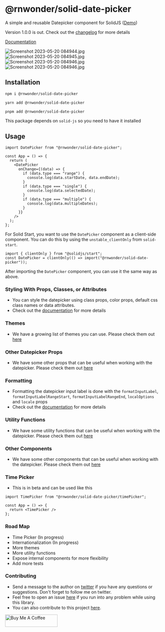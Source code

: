 # @rnwonder/solid-date-picker

A simple and reusable Datepicker component for SolidJS ([Demo](https://stackblitz.com/edit/solidjs-templates-dof6jl?file=src%2FApp.tsx))

Version 1.0.0 is out. Check out the [changelog](https://soliddatepicker.live/docs) for more details

[Documentation](https://soliddatepicker.live/)

![Screenshot 2023-05-20 084944.jpg](https://res.cloudinary.com/dfbebf7x0/image/upload/v1706819632/Screenshot_2024-02-01_212902_un7lqa.jpg)
![Screenshot 2023-05-20 084945.jpg](https://res.cloudinary.com/dfbebf7x0/image/upload/v1706819632/Screenshot_2024-02-01_213012_ay4sa9.jpg)
![Screenshot 2023-05-20 084946.jpg](https://res.cloudinary.com/dfbebf7x0/image/upload/v1706819632/Screenshot_2024-02-01_213053_q1qbdl.jpg)
![Screenshot 2023-05-20 084946.jpg](https://res.cloudinary.com/dfbebf7x0/image/upload/v1706819632/Screenshot_2024-02-01_213124_pz8t1p.jpg)

## Installation

```bash
npm i @rnwonder/solid-date-picker
```

```bash
yarn add @rnwonder/solid-date-picker
```

```bash
pnpm add @rnwonder/solid-date-picker
```

This package depends on `solid-js` so you need to have it installed

## Usage

```tsx
import DatePicker from "@rnwonder/solid-date-picker";

const App = () => {
  return (
    <DatePicker
      onChange={(data) => {
        if (data.type === "range") {
          console.log(data.startDate, data.endDate);
        }
        if (data.type === "single") {
          console.log(data.selectedDate);
        }
        if (data.type === "multiple") {
          console.log(data.multipleDates);
        }
      }}
    />
  );
};
```

For Solid Start, you want to use the `DatePicker` component as a client-side component. You can do this by using the `unstable_clientOnly` from `solid-start`.

```tsx
import { clientOnly } from "@solidjs/start";
const DatePicker = clientOnly(() => import("@rnwonder/solid-date-picker"));
```

After importing the `DatePicker` component, you can use it the same way as above.

### Styling With Props, Classes, or Attributes

- You can style the datepicker using class props, color props, default css class names or data attributes.
- Check out the [documentation](https://soliddatepicker.live/docs/styling/) for more details

### Themes
- We have a growing list of themes you can use. Please check them out [here](https://soliddatepicker.live/docs/themes/)

### Other Datepicker Props
- We have some other props that can be useful when working with the datepicker. Please check them out [here](https://soliddatepicker.live/docs/other-props/)

### Formatting
- Formatting the datepicker input label is done with the `formatInputLabel`, `formatInputLabelRangeStart`, `formatInputLabelRangeEnd`, `localOptions` and `locale` props 
- Check out the [documentation](https://soliddatepicker.live/docs/formatting/) for more details

### Utility Functions
- We have some utility functions that can be useful when working with the datepicker. Please check them out [here](https://soliddatepicker.live/docs/utilities/)

### Other Components
- We have some other components that can be useful when working with the datepicker. Please check them out [here](https://soliddatepicker.live/docs/other-components/)

### Time Picker
- This is in beta and can be used like this

```tsx
import TimePicker from "@rnwonder/solid-date-picker/timePicker";

const App = () => {
  return <TimePicker />
};
```

### Road Map
- Time Picker (In progress)
- Internationalization (In progress)
- More themes
- More utility functions
- Expose internal components for more flexibility
- Add more tests

### Contributing
- Send a message to the author on [twitter](https://twitter.com/Rnwonder101) if you have any questions or suggestions. Don't forget to follow me on twitter.
- Feel free to open an issue [here](https://github.com/rnwonder/solid-date-picker/issues) if you run into any problem while using this library.
- You can also contribute to this project [here](https://github.com/rnwonder/solid-date-picker/pulls).

<a href="https://www.buymeacoffee.com/rnwonderw" target="_blank"><img src="https://cdn.buymeacoffee.com/buttons/v2/default-yellow.png" alt="Buy Me A Coffee" height="40px" width="170px"></a>
